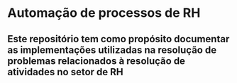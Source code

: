 # Automação de processos de RH

## Este repositório tem como propósito documentar as implementações utilizadas na resolução de problemas relacionados à resolução de atividades no setor de RH
